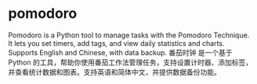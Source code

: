 # pomodoro
Pomodoro is a Python tool to manage tasks with the Pomodoro Technique. It lets you set timers, add tags, and view daily statistics and charts. Supports English and Chinese, with data backup. 番茄时钟 是一个基于 Python 的工具，帮助你使用番茄工作法管理任务，支持设置计时器、添加标签，并查看统计数据和图表。支持英语和简体中文，并提供数据备份功能。
